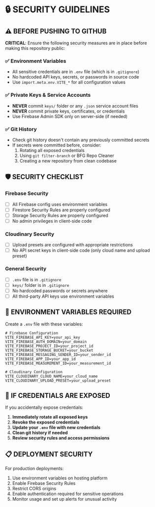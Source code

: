 # 🔒 SECURITY GUIDELINES

## ⚠️ BEFORE PUSHING TO GITHUB

**CRITICAL**: Ensure the following security measures are in place before making this repository public:

### ✅ Environment Variables

- All sensitive credentials are in `.env` file (which is in `.gitignore`)
- No hardcoded API keys, secrets, or passwords in source code
- Use `import.meta.env.VITE_*` for all configuration values

### ✅ Private Keys & Service Accounts

- **NEVER** commit `keys/` folder or any `.json` service account files
- **NEVER** commit private keys, certificates, or credentials
- Use Firebase Admin SDK only on server-side (if needed)

### ✅ Git History

- Check git history doesn't contain any previously committed secrets
- If secrets were committed before, consider:
  1. Rotating all exposed credentials
  2. Using `git filter-branch` or BFG Repo Cleaner
  3. Creating a new repository from clean codebase

## 🛡️ SECURITY CHECKLIST

### Firebase Security

- [ ] All Firebase config uses environment variables
- [ ] Firestore Security Rules are properly configured
- [ ] Storage Security Rules are properly configured
- [ ] No admin privileges in client-side code

### Cloudinary Security

- [ ] Upload presets are configured with appropriate restrictions
- [ ] No API secret keys in client-side code (only cloud name and upload preset)

### General Security

- [ ] `.env` file is in `.gitignore`
- [ ] `keys/` folder is in `.gitignore`
- [ ] No hardcoded passwords or secrets anywhere
- [ ] All third-party API keys use environment variables

## 🔑 ENVIRONMENT VARIABLES REQUIRED

Create a `.env` file with these variables:

```env
# Firebase Configuration
VITE_FIREBASE_API_KEY=your_api_key
VITE_FIREBASE_AUTH_DOMAIN=your_domain
VITE_FIREBASE_PROJECT_ID=your_project_id
VITE_FIREBASE_STORAGE_BUCKET=your_bucket
VITE_FIREBASE_MESSAGING_SENDER_ID=your_sender_id
VITE_FIREBASE_APP_ID=your_app_id
VITE_FIREBASE_MEASUREMENT_ID=your_measurement_id

# Cloudinary Configuration
VITE_CLOUDINARY_CLOUD_NAME=your_cloud_name
VITE_CLOUDINARY_UPLOAD_PRESET=your_upload_preset
```

## 🚨 IF CREDENTIALS ARE EXPOSED

If you accidentally expose credentials:

1. **Immediately rotate all exposed keys**
2. **Revoke the exposed credentials**
3. **Update your `.env` file with new credentials**
4. **Clean git history if needed**
5. **Review security rules and access permissions**

## 📋 DEPLOYMENT SECURITY

For production deployments:

1. Use environment variables on hosting platform
2. Enable Firebase Security Rules
3. Restrict CORS origins
4. Enable authentication required for sensitive operations
5. Monitor usage and set up alerts for unusual activity
